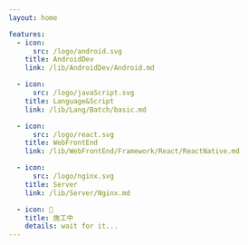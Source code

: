```yaml
---
layout: home

features:
  - icon:
      src: /logo/android.svg
    title: AndroidDev
    link: /lib/AndroidDev/Android.md

  - icon:
      src: /logo/javaScript.svg
    title: Language&Script
    link: /lib/Lang/Batch/basic.md

  - icon:
      src: /logo/react.svg
    title: WebFrontEnd
    link: /lib/WebFrontEnd/Framework/React/ReactNative.md

  - icon:
      src: /logo/nginx.svg
    title: Server
    link: /lib/Server/Nginx.md

  - icon: 🚧
    title: 施工中
    details: wait for it...
---
```

